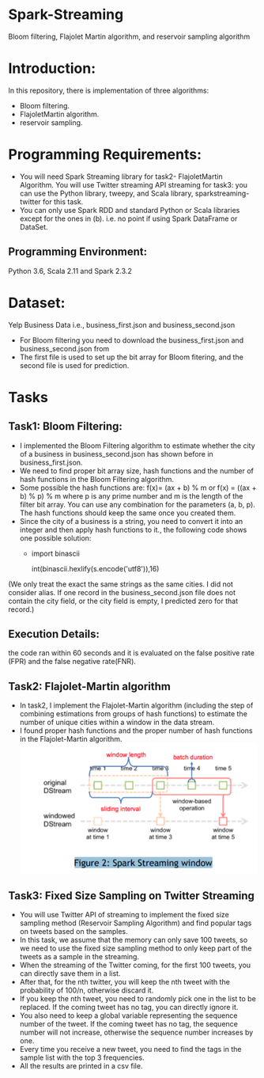 # Spark-Streaming
Bloom filtering, Flajolet Martin algorithm, and reservoir sampling algorithm

# **Introduction:**
In this repository, there is implementation of  three algorithms: 
* Bloom filtering.
* FlajoletMartin algorithm. 
* reservoir sampling. 


# **Programming Requirements:**
* You will need Spark Streaming library for task2- FlajoletMartin Algorithm. You will use Twitter streaming API
  streaming for task3: you can use the Python library, tweepy, and Scala library, sparkstreaming-twitter for this task.
* You can only use Spark RDD and standard Python or Scala libraries except for the ones in
  (b). i.e. no point if using Spark DataFrame or DataSet.

## **Programming Environment:**
Python 3.6, Scala 2.11 and Spark 2.3.2

# **Dataset:**
Yelp Business Data i.e., business_first.json and business_second.json
* For Bloom filtering you need to download the business_first.json and business_second.json from
* The first file is used to set up the bit array for Bloom fitering, and the second file is used for prediction.


# Tasks

## **Task1: Bloom Filtering:**
* I implemented the Bloom Filtering algorithm to estimate whether the city of a business in
business_second.json has shown before in business_first.json. 
* We need to find proper bit array size, hash functions and the number of hash functions in the Bloom Filtering algorithm.
* Some possible the hash functions are:
  f(x)= (ax + b) % m or f(x) = ((ax + b) % p) % m
  where p is any prime number and m is the length of the filter bit array. You can use any combination for the parameters (a, b, p). The   hash functions should keep the same once you created them.
* Since the city of a business is a string, you need to convert it into an integer and then apply hash functions to it., the following  code shows one possible solution:
  * import binascii
    
    int(binascii.hexlify(s.encode('utf8')),16)

(We only treat the exact the same strings as the same cities. I did not consider alias. If one record in the business_second.json file does not contain the city field, or the city field is empty, I predicted zero for that record.) 

## **Execution Details:**
the code ran within 60 seconds and it is evaluated on the false positive rate (FPR) and the false negative rate(FNR). 

## **Task2: Flajolet-Martin algorithm**
* In task2, I implement the Flajolet-Martin algorithm (including the step of combining
estimations from groups of hash functions) to estimate the number of unique cities within a
window in the data stream. 
* I found proper hash functions and the proper number of hash functions in the Flajolet-Martin algorithm.
![Image of Sensorplacement](https://github.com/thotamohan/Spark-streaming/blob/master/spark.image.png)

## **Task3: Fixed Size Sampling on Twitter Streaming**
* You will use Twitter API of streaming to implement the fixed size sampling method (Reservoir
Sampling Algorithm) and find popular tags on tweets based on the samples.
* In this task, we assume that the memory can only save 100 tweets, so we need to use the
fixed size sampling method to only keep part of the tweets as a sample in the streaming.
* When the streaming of the Twitter coming, for the first 100 tweets, you can directly save
them in a list. 
* After that, for the nth twitter, you will keep the nth tweet with the probability
of 100/n, otherwise discard it. 
* If you keep the nth tweet, you need to randomly pick one in the list to be replaced. If the coming tweet has no tag, you can directly ignore it.
* You also need to keep a global variable representing the sequence number of the tweet. If the coming tweet has no tag, the sequence number will not increase, otherwise the sequence number increases by one.
* Every time you receive a new tweet, you need to find the tags in the sample list with the top 3 frequencies. 
* All the results are printed in a csv file.

